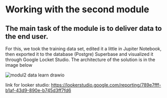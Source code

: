 # Working with the second module

## The main task of the module is to deliver data to the end user.

For this, we took the training data set, edited it a little in Jupiter Notebook, then exported it to the database (Postgre) Superbase and visualized it through Google Locket Studio. The architecture of the solution is in the image below

![modul2 data learn drawio](https://github.com/user-attachments/assets/f492e610-0a08-432a-ae7f-ae79a6ee8a4d)

link for looker studio: https://lookerstudio.google.com/reporting/789e7fff-b1af-43d9-890e-b745d3ff7fd6
